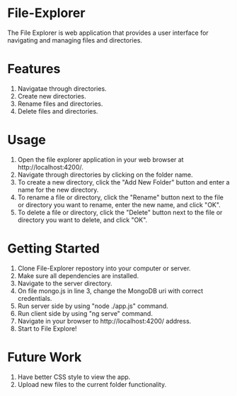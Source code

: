 # File-Explorer

The File Explorer is web application that provides a user interface for navigating and managing files and directories.

# Features
1. Navigatae through directories.
2. Create new directories.
3. Rename files and directories.
4. Delete files and directories.

# Usage
1. Open the file explorer application in your web browser at http://localhost:4200/.
2. Navigate through directories by clicking on the folder name.
3. To create a new directory, click the "Add New Folder" button and enter a name for the new directory.
4. To rename a file or directory, click the "Rename" button next to the file or directory you want to rename, enter the new name, and click "OK".
5. To delete a file or directory, click the "Delete" button next to the file or directory you want to delete, and click "OK".


# Getting Started

1. Clone File-Explorer repostory into your computer or server.
2. Make sure all dependencies are installed.
3. Navigate to the server directory.
4. On file mongo.js in line 3, change the MongoDB uri with correct credentials.
5. Run server side by using "node ./app.js" command.
6. Run client side by using "ng serve" command.
7. Navigate in your browser to http://localhost:4200/ address.
8. Start to File Explore!

# Future Work

1. Have better CSS style to view the app.
2. Upload new files to the current folder functionality.

